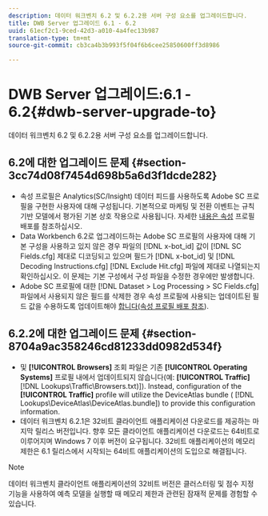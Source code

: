 ```yaml
---
description: 데이터 워크벤치 6.2 및 6.2.2용 서버 구성 요소를 업그레이드합니다.
title: DWB Server 업그레이드 6.1 - 6.2
uuid: 61ecf2c1-9ced-42d3-a010-4a4fec13b987
translation-type: tm+mt
source-git-commit: cb3ca4b3b993f5f04f6b6cee25850600ff3d8986

---
```



# DWB Server 업그레이드:6.1 - 6.2{#dwb-server-upgrade-to}

데이터 워크벤치 6.2 및 6.2.2용 서버 구성 요소를 업그레이드합니다.

## 6.2에 대한 업그레이드 문제 {#section-3cc74d08f7454d698b5a6d3f1dcde282}

* 속성 프로필은 Analytics(SC/Insight) 데이터 피드를 사용하도록 Adobe SC 프로필을 구현한 사용자에 대해 구성됩니다. 기본적으로 마케팅 및 전환 이벤트는 규칙 기반 모델에서 평가된 기본 상호 작용으로 사용됩니다. 자세한 [내용은 속성](https://docs.adobe.com/help/en/data-workbench/using/client/attribution-reports/c-attrib-profile-deploy.html) 프로필 배포를 참조하십시오.
* Data Workbench 6.2로 업그레이드하는 Adobe SC 프로필의 사용자에 대해 기본 구성을 사용하고 있지 않은 경우 파일의 [!DNL x-bot_id] 값이 [!DNL SC Fields.cfg] 제대로 디코딩되고 있으며 필드가 [!DNL x-bot_id] 및 [!DNL Decoding Instructions.cfg] [!DNL Exclude Hit.cfg] 파일에 제대로 나열되는지 확인하십시오. 이 문제는 기본 구성에서 구성 파일을 수정한 경우에만 발생합니다.
* Adobe SC 프로필에 대한 [!DNL Dataset > Log Processing > SC Fields.cfg] 파일에서 사용되지 않은 필드를 삭제한 경우 속성 프로필에 사용되는 업데이트된 필드 값을 수용하도록 업데이트해야 [합니다(속성 프로필 배포 참조](https://docs.adobe.com/help/en/data-workbench/using/client/attribution-reports/c-attrib-profile-deploy.html)).

## 6.2.2에 대한 업그레이드 문제 {#section-8704a9ac358246cd81233dd0982d534f}

* 및 **[!UICONTROL Browsers]** 조회 파일은 기존 **[!UICONTROL Operating Systems]** 프로필 내에서 업데이트되지 않습니다(예: **[!UICONTROL Traffic]** [!DNL Lookups\Traffic\Browsers.txt)]). Instead, configuration of the **[!UICONTROL Traffic]** profile will utilize the DeviceAtlas bundle ( [!DNL Lookups\DeviceAtlas\DeviceAtlas.bundle]) to provide this configuration information.
* 데이터 워크벤치 6.2.1은 32비트 클라이언트 애플리케이션 다운로드를 제공하는 마지막 릴리스 버전입니다. 향후 모든 클라이언트 애플리케이션 다운로드는 64비트로 이루어지며 Windows 7 이후 버전이 요구됩니다. 32비트 애플리케이션의 메모리 제한은 6.1 릴리스에서 시작되는 64비트 애플리케이션의 도입으로 해결됩니다.

>[!NOTE]
>
>데이터 워크벤치 클라이언트 애플리케이션의 32비트 버전은 클러스터링 및 점수 지정 기능을 사용하여 예측 모델을 실행할 때 메모리 제한과 관련된 잠재적 문제를 경험할 수 있습니다.

